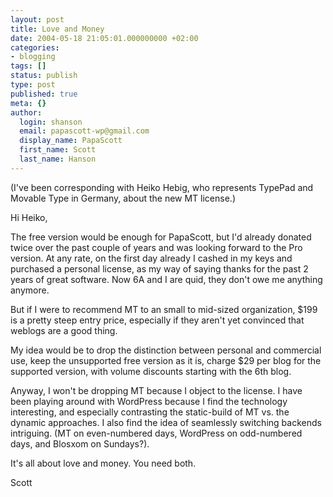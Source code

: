 ```yaml
---
layout: post
title: Love and Money
date: 2004-05-18 21:05:01.000000000 +02:00
categories:
- blogging
tags: []
status: publish
type: post
published: true
meta: {}
author:
  login: shanson
  email: papascott-wp@gmail.com
  display_name: PapaScott
  first_name: Scott
  last_name: Hanson
---
```

<p>(I've been corresponding with Heiko Hebig, who represents TypePad and Movable Type in Germany, about the new MT license.)</p>
<p>Hi Heiko,</p>
<p>The free version would be enough for PapaScott, but I'd already donated twice over the past couple of years and was looking forward to the Pro version. At any rate, on the first day already I cashed in my keys and purchased a personal license, as my way of saying thanks for the past 2 years of great software. Now 6A and I are quid, they don't owe me anything anymore.</p>
<p>But if I were to recommend MT to an small to mid-sized organization, $199 is a pretty steep entry price, especially if they aren't yet convinced that weblogs are a good thing.</p>
<p>My idea would be to drop the distinction between personal and commercial use, keep the unsupported free version as it is, charge $29 per blog for the supported version, with volume discounts starting with the 6th blog.</p>
<p>Anyway, I won't be dropping MT because I object to the license. I have been playing around with WordPress because I find the technology interesting, and especially contrasting the static-build of MT vs. the dynamic approaches. I also find the idea of seamlessly switching backends intriguing. (MT on even-numbered days, WordPress on odd-numbered days, and Blosxom on Sundays?).</p>
<p>It's all about love and money. You need both.</p>
<p>Scott</p>
